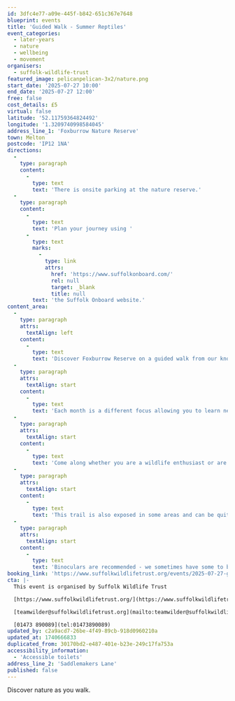 ```yaml
---
id: 3dfc4e77-a09e-445f-b842-651c367e7648
blueprint: events
title: 'Guided Walk - Summer Reptiles'
event_categories:
  - later-years
  - nature
  - wellbeing
  - movement
organisers:
  - suffolk-wildlife-trust
featured_image: pelicanpelican-3x2/nature.png
start_date: '2025-07-27 10:00'
end_date: '2025-07-27 12:00'
free: false
cost_details: £5
virtual: false
latitude: '52.11759364824492'
longitude: '1.3209740998584045'
address_line_1: 'Foxburrow Nature Reserve'
town: Melton
postcode: 'IP12 1NA'
directions:
  -
    type: paragraph
    content:
      -
        type: text
        text: 'There is onsite parking at the nature reserve.'
  -
    type: paragraph
    content:
      -
        type: text
        text: 'Plan your journey using '
      -
        type: text
        marks:
          -
            type: link
            attrs:
              href: 'https://www.suffolkonboard.com/'
              rel: null
              target: _blank
              title: null
        text: 'the Suffolk Onboard website.'
content_area:
  -
    type: paragraph
    attrs:
      textAlign: left
    content:
      -
        type: text
        text: 'Discover Foxburrow Reserve on a guided walk from our knowledgeable wildlife guide Margaret. Both will take you through the mosaic that is Foxburrow Reserve. '
  -
    type: paragraph
    attrs:
      textAlign: start
    content:
      -
        type: text
        text: 'Each month is a different focus allowing you to learn new things and experience the seasonal change. We meet on the fourth Sunday of the month.'
  -
    type: paragraph
    attrs:
      textAlign: start
    content:
      -
        type: text
        text: 'Come along whether you are a wildlife enthusiast or are looking to improve your ID skills, everyone of all ages is welcome. We shall be exploring predominantly our red route which is a grass path and can be muddy in places. '
  -
    type: paragraph
    attrs:
      textAlign: start
    content:
      -
        type: text
        text: 'This trail is also exposed in some areas and can be quite hot during the summer months or windy/wet at other times so please dress for the outdoors.'
  -
    type: paragraph
    attrs:
      textAlign: start
    content:
      -
        type: text
        text: 'Binoculars are recommended - we sometimes have some to borrow.'
booking_link: 'https://www.suffolkwildlifetrust.org/events/2025-07-27-guided-monthly-walk-summer-reptiles'
cta: |-
  This event is organised by Suffolk Wildlife Trust

  [https://www.suffolkwildlifetrust.org/](https://www.suffolkwildlifetrust.org/)

  [teamwilder@suffolkwildlifetrust.org](mailto:teamwilder@suffolkwildlifetrust.org)

  [01473 890089](tel:01473890089)
updated_by: c2a9acd7-26be-4f49-89cb-918d0960210a
updated_at: 1740666833
duplicated_from: 30170bd2-e487-401e-b23e-249c17fa753a
accessibility_information:
  - 'Accessible toilets'
address_line_2: 'Saddlemakers Lane'
published: false
---
```

Discover nature as you walk.